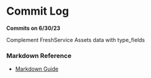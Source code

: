 # Commit Log

**Commits on 6/30/23**

Complement FreshService Assets data with type_fields 


### Markdown Reference

- [Markdown Guide](https://www.markdownguide.org/cheat-sheet/)
